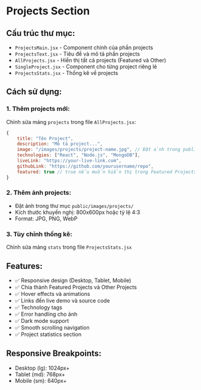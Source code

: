 # Projects Section

## Cấu trúc thư mục:
- `ProjectsMain.jsx` - Component chính của phần projects
- `ProjectsText.jsx` - Tiêu đề và mô tả phần projects
- `AllProjects.jsx` - Hiển thị tất cả projects (Featured và Other)
- `SingleProject.jsx` - Component cho từng project riêng lẻ
- `ProjectsStats.jsx` - Thống kê về projects

## Cách sử dụng:

### 1. Thêm projects mới:
Chỉnh sửa mảng `projects` trong file `AllProjects.jsx`:

```javascript
{
    title: "Tên Project",
    description: "Mô tả project...",
    image: "/images/projects/project-name.jpg", // Đặt ảnh trong public/images/projects/
    technologies: ["React", "Node.js", "MongoDB"],
    liveLink: "https://your-live-link.com",
    githubLink: "https://github.com/yourusername/repo",
    featured: true // true nếu muốn hiển thị trong Featured Projects
}
```

### 2. Thêm ảnh projects:
- Đặt ảnh trong thư mục `public/images/projects/`
- Kích thước khuyến nghị: 800x600px hoặc tỷ lệ 4:3
- Format: JPG, PNG, WebP

### 3. Tùy chỉnh thống kê:
Chỉnh sửa mảng `stats` trong file `ProjectsStats.jsx`

## Features:
- ✅ Responsive design (Desktop, Tablet, Mobile)
- ✅ Chia thành Featured Projects và Other Projects
- ✅ Hover effects và animations
- ✅ Links đến live demo và source code
- ✅ Technology tags
- ✅ Error handling cho ảnh
- ✅ Dark mode support
- ✅ Smooth scrolling navigation
- ✅ Project statistics section

## Responsive Breakpoints:
- Desktop (lg): 1024px+
- Tablet (md): 768px+
- Mobile (sm): 640px+
